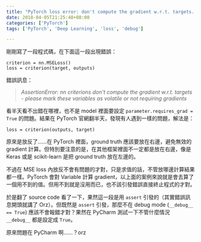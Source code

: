 ```yaml
---
title: "PyTorch loss error: don't compute the gradient w.r.t. targets..."
date: 2018-04-05T21:25:48+08:00
categories: ['PyTorch']
tags: ['PyTorch', 'Deep Learning', 'loss', 'debug']

---
```


剛剛寫了一段程式碼，在下面這一段出現錯誤：

```
criterion = nn.MSELoss()
loss = criterion(target, outputs)
```

錯誤訊息：

> *AssertionError: nn criterions don't compute the gradient w.r.t. targets - please mark these variables as volatile or not requiring gradients*

看半天看不出錯在哪裡，也不是 model 裡面要設定 `parameter.requires_grad = True` 的問題。結果在 PyTorch 官網翻半天，發現有人遇到一樣的問題，解法是：

`loss = criterion(outputs, target)`

原來是放反了......在 PyTorch 裡面，ground truth 應該要放在右邊，避免無效的 gradient 計算。但特別要注意的是，在其他框架裡面不一定都是放在右邊，像是 Keras 或是 scikit-learn 是把 ground truth 放在左邊的。

不過在 MSE loss 內放反不會有問題的才對，只是求值的話，不管放哪邊計算結果都一樣。PyTorch 會對 Variable 計算 gradient，以上面的案例來說就是會去算了一個用不到的值。但用不到就是沒用而已，也不該引發錯誤直接終止程式的才對。

於是翻了 source code 看了一下，果然這一段是用 `assert` 引發的（其實錯誤訊息開頭就講了 Orz）。但既然是 `assert` 引發，那麼不在 debug mode (`__debug__ == True`) 應該不會報錯才對？果然在 PyCharm 測試一下不管什麼情況 `__debug__` 都是設定成 `True`。

原來問題在 PyCharm 啊......？orz

